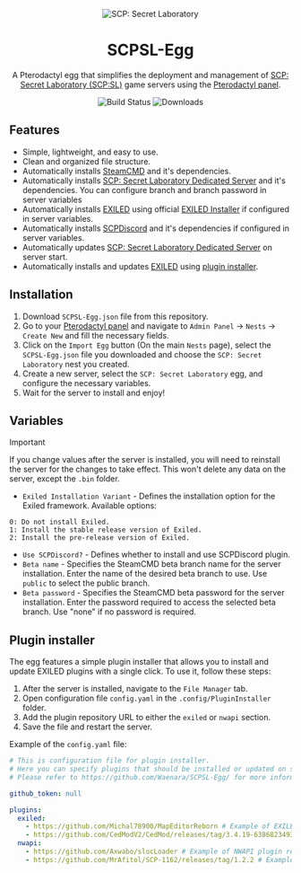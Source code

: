 <p align="center">
    <img src="https://shared.cloudflare.steamstatic.com/store_item_assets/steam/apps/700330/header.jpg?t=1737064460" alt="SCP: Secret Laboratory">
</p>

<h1 align="center">SCPSL-Egg</h1>

<p align="center">
  A Pterodactyl egg that simplifies the deployment and management of <a href="https://store.steampowered.com/app/700330/SCP_Secret_Laboratory/">SCP: Secret Laboratory (SCP:SL)</a> game servers using the <a href="https://pterodactyl.io/">Pterodactyl panel</a>.
</p>

<p align="center">
  <img src="https://github.com/Waenara/SCPSL-Egg/actions/workflows/docker-image.yml/badge.svg" alt="Build Status">
  <img src="https://img.shields.io/github/downloads/Waenara/SCPSL-Egg/total" alt="Downloads">
</p>

## Features
- Simple, lightweight, and easy to use.
- Clean and organized file structure.
- Automatically installs [SteamCMD](https://developer.valvesoftware.com/wiki/Ru/SteamCMD) and it's dependencies.
- Automatically installs [SCP: Secret Laboratory Dedicated Server](https://steamdb.info/app/996560/info/) and it's dependencies. You can configure branch and branch password in server variables
- Automatically installs [EXILED](https://github.com/ExMod-Team/EXILED) using official [EXILED Installer](https://github.com/ExMod-Team/EXILED/tree/master/EXILED/Exiled.Installer) if configured in server variables.
- Automatically installs [SCPDiscord](https://github.com/KarlOfDuty/SCPDiscord) and it's dependencies if configured in server variables.
- Automatically updates [SCP: Secret Laboratory Dedicated Server](https://steamdb.info/app/996560/info/) on server start.
- Automatically installs and updates [EXILED](https://github.com/ExMod-Team/EXILED) using [plugin installer](https://github.com/Waenara/SCPSL-Egg?tab=readme-ov-file#plugin-installer).

## Installation
1. Download `SCPSL-Egg.json` file from this repository.
2. Go to your [Pterodactyl panel](https://pterodactyl.io/) and navigate to `Admin Panel` -> `Nests` -> `Create New` and fill the necessary fields.
3. Click on the `Import Egg` button (On the main `Nests` page), select the `SCPSL-Egg.json` file you downloaded and choose the `SCP: Secret Laboratory` nest you created.
4. Сreate a new server, select the `SCP: Secret Laboratory` egg, and configure the necessary variables.
5. Wait for the server to install and enjoy!

## Variables
> [!IMPORTANT]
> If you change values after the server is installed, you will need to reinstall the server for the changes to take effect. This won't delete any data on the server, except the `.bin` folder.

- `Exiled Installation Variant` - Defines the installation option for the Exiled framework. Available options: 
```
0: Do not install Exiled.
1: Install the stable release version of Exiled.
2: Install the pre-release version of Exiled.
```
- `Use SCPDiscord?` - Defines whether to install and use SCPDiscord plugin.
- `Beta name` - Specifies the SteamCMD beta branch name for the server installation. Enter the name of the desired beta branch to use. Use `public` to select the public branch.
- `Beta password` - Specifies the SteamCMD beta password for the server installation. Enter the password required to access the selected beta branch. Use "none" if no password is required.

## Plugin installer
The egg features a simple plugin installer that allows you to install and update EXILED plugins with a single click. To use it, follow these steps:
1. After the server is installed, navigate to the `File Manager` tab.
2. Open configuration file `config.yaml` in the `.config/PluginInstaller` folder.
3. Add the plugin repository URL to either the `exiled` or `nwapi` section.
4. Save the file and restart the server.

Example of the `config.yaml` file:
```yaml
# This is configuration file for plugin installer.
# Here you can specify plugins that should be installed or updated on server start.
# Please refer to https://github.com/Waenara/SCPSL-Egg/ for more information.

github_token: null

plugins:
  exiled: 
    - https://github.com/Michal78900/MapEditorReborn # Example of EXILED plugin repository URL
    - https://github.com/CedModV2/CedMod/releases/tag/3.4.19-638682349334074216 # Example of EXILED plugin release URL
  nwapi: 
    - https://github.com/Axwabo/slocLoader # Example of NWAPI plugin repository URL
    - https://github.com/MrAfitol/SCP-1162/releases/tag/1.2.2 # Example of NWAPI plugin release URL
```
